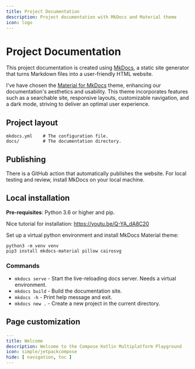 ```yaml
---
title: Project Documentation
description: Project documentation with MkDocs and Material theme
icon: logo
---
```


# Project Documentation

This project documentation is created using [MkDocs](https://www.mkdocs.org/), a static site generator that turns Markdown files into a
user-friendly HTML website.

I've have chosen the [Material for MkDocs](https://squidfunk.github.io/mkdocs-material/) theme, enhancing our documentation's aesthetics and
usability. This theme incorporates features such as a searchable site, responsive layouts, customizable navigation, and a dark mode,
striving to deliver an optimal user experience.

## Project layout

```
mkdocs.yml    # The configuration file.
docs/         # The documentation directory.
```

## Publishing

There is a GitHub action that automatically publishes the website. For local testing and review, install MkDocs on your local machine.

## Local installation

**Pre-requisites**: Python 3.6 or higher and pip.

Nice tutorial for installation: <https://youtu.be/Q-YA_dA8C20>

Set up a virtual python environment and install MkDocs Material theme:

```shell
python3 -m venv venv
pip3 install mkdocs-material pillow cairosvg

```

### Commands

* `mkdocs serve` - Start the live-reloading docs server. Needs a virtual environment.
* `mkdocs build` - Build the documentation site.
* `mkdocs -h` - Print help message and exit.
* `mkdocs new .` - Create a new project in the current directory.

## Page customization

```yaml
---
title: Welcome
description: Welcome to the Compose Kotlin Multiplatform Playground
icon: simple/jetpackcompose
hide: [ navigation, toc ]
---
```
